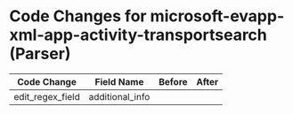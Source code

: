 # Code Changes for microsoft-evapp-xml-app-activity-transportsearch (Parser)

| Code Change | Field Name | Before | After |
|-------------|------------|--------|-------|
| edit_regex_field | additional_info |  |  |